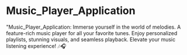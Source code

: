 # Music_Player_Application
"Music_Player_Application: Immerse yourself in the world of melodies. A feature-rich music player for all your favorite tunes. Enjoy personalized playlists, stunning visuals, and seamless playback. Elevate your music listening experience! 🎶🎧
